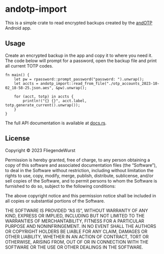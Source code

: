 # andotp-import

This is a simple crate to read encrypted backups created by the [andOTP](https://github.com/andOTP/andOTP/) Android app.

## Usage

Create an encrypted backup in the app and copy it to where you need it.
The code below will prompt for a password, open the backup file and print all current TOTP codes.

```
fn main() {
	let pw = rpassword::prompt_password("password: ").unwrap();
	let accts = andotp_import::read_from_file("./otp_accounts_2023-10-02_18-58-25.json.aes", &pw).unwrap();

	for (acct, totp) in accts {
		println!("{} {}", acct.label, totp.generate_current().unwrap());
	}
}
```

The full API documentation is available at [docs.rs](https://docs.rs/andotp-import/).

## License

Copyright © 2023 FliegendeWurst

Permission is hereby granted, free of charge, to any person obtaining a copy of this software and associated documentation files (the “Software”), to deal in the Software without restriction, including without limitation the rights to use, copy, modify, merge, publish, distribute, sublicense, and/or sell copies of the Software, and to permit persons to whom the Software is furnished to do so, subject to the following conditions:

The above copyright notice and this permission notice shall be included in all copies or substantial portions of the Software.

THE SOFTWARE IS PROVIDED “AS IS”, WITHOUT WARRANTY OF ANY KIND, EXPRESS OR IMPLIED, INCLUDING BUT NOT LIMITED TO THE WARRANTIES OF MERCHANTABILITY, FITNESS FOR A PARTICULAR PURPOSE AND NONINFRINGEMENT. IN NO EVENT SHALL THE AUTHORS OR COPYRIGHT HOLDERS BE LIABLE FOR ANY CLAIM, DAMAGES OR OTHER LIABILITY, WHETHER IN AN ACTION OF CONTRACT, TORT OR OTHERWISE, ARISING FROM, OUT OF OR IN CONNECTION WITH THE SOFTWARE OR THE USE OR OTHER DEALINGS IN THE SOFTWARE.